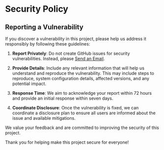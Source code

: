 # Security Policy

## Reporting a Vulnerability

If you discover a vulnerability in this project, please help us address it responsibly by following these guidelines:

1. **Report Privately**: Do not create GitHub issues for security vulnerabilities. Instead, please [Send an Email](mailto:mark@marksowell.com).

2. **Provide Details**: Include any relevant information that will help us understand and reproduce the vulnerability. This may include steps to reproduce, system configuration details, affected versions, and any potential impact.

3. **Response Time**: We aim to acknowledge your report within 72 hours and provide an initial response within seven days.

4. **Coordinate Disclosure**: Once the vulnerability is fixed, we can coordinate a disclosure plan to ensure all users are informed about the issue and available mitigations.

We value your feedback and are committed to improving the security of this project.

Thank you for helping make this project secure for everyone!

